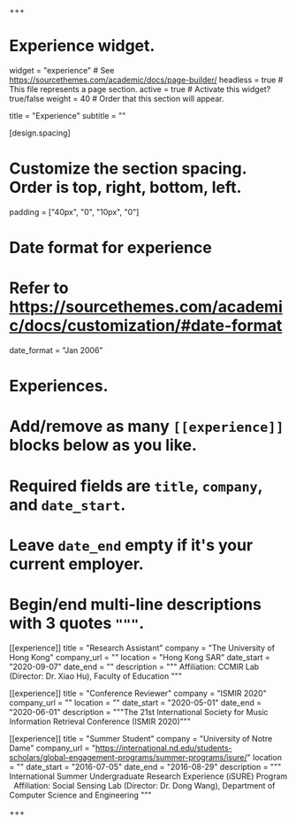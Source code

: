 +++
# Experience widget.
widget = "experience"  # See https://sourcethemes.com/academic/docs/page-builder/
headless = true  # This file represents a page section.
active = true  # Activate this widget? true/false
weight = 40  # Order that this section will appear.

title = "Experience"
subtitle = ""

[design.spacing]
  # Customize the section spacing. Order is top, right, bottom, left.
  padding = ["40px", "0", "10px", "0"]

# Date format for experience
#   Refer to https://sourcethemes.com/academic/docs/customization/#date-format
date_format = "Jan 2006"

# Experiences.
#   Add/remove as many `[[experience]]` blocks below as you like.
#   Required fields are `title`, `company`, and `date_start`.
#   Leave `date_end` empty if it's your current employer.
#   Begin/end multi-line descriptions with 3 quotes `"""`.
[[experience]]
  title = "Research Assistant"
  company = "The University of Hong Kong"
  company_url = ""
  location = "Hong Kong SAR"
  date_start = "2020-09-07"
  date_end = ""
  description = """
  Affiliation: CCMIR Lab (Director: Dr. Xiao Hu), Faculty of Education
  """

[[experience]]
  title = "Conference Reviewer"
  company = "ISMIR 2020"
  company_url = ""
  location = ""
  date_start = "2020-05-01"
  date_end = "2020-06-01"
  description = """The 21st International Society for Music Information Retrieval Conference (ISMIR 2020)"""

[[experience]]
  title = "Summer Student"
  company = "University of Notre Dame"
  company_url = "https://international.nd.edu/students-scholars/global-engagement-programs/summer-programs/isure/"
  location = ""
  date_start = "2016-07-05"
  date_end = "2016-08-29"
  description = """
  International Summer Undergraduate Research Experience (iSURE) Program &nbsp;
  Affiliation: Social Sensing Lab (Director: Dr. Dong Wang), Department of Computer Science and Engineering
  """

+++
